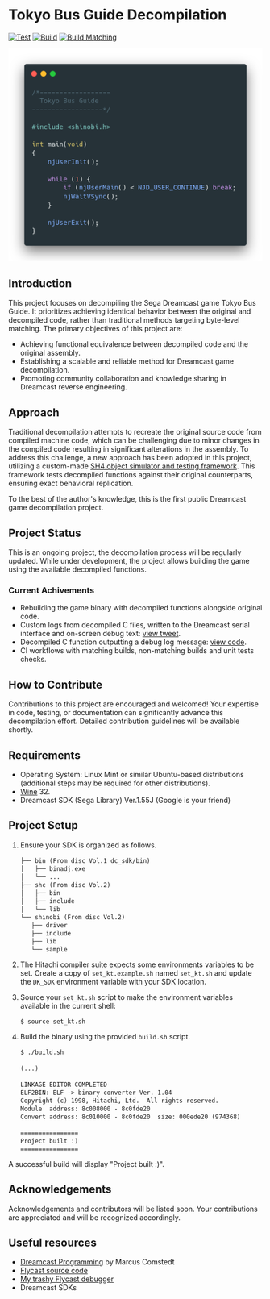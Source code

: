 # Tokyo Bus Guide Decompilation

[![Test](https://github.com/lhsazevedo/tokyo-bus-guide-decomp/actions/workflows/test.yml/badge.svg)](https://github.com/lhsazevedo/tokyo-bus-guide-decomp/actions/workflows/test.yml)
[![Build](https://github.com/lhsazevedo/tokyo-bus-guide-decomp/actions/workflows/build.yml/badge.svg)](https://github.com/lhsazevedo/tokyo-bus-guide-decomp/actions/workflows/build.yml)
[![Build Matching](https://github.com/lhsazevedo/tokyo-bus-guide-decomp/actions/workflows/build_matching.yml/badge.svg)](https://github.com/lhsazevedo/tokyo-bus-guide-decomp/actions/workflows/build_matching.yml)

![Main function hero](./tbg.png)

## Introduction

This project focuses on decompiling the Sega Dreamcast game Tokyo Bus Guide. It prioritizes achieving identical behavior between the original and decompiled code, rather than traditional methods targeting byte-level matching. The primary objectives of this project are:

- Achieving functional equivalence between decompiled code and the original assembly.
- Establishing a scalable and reliable method for Dreamcast game decompilation.
- Promoting community collaboration and knowledge sharing in Dreamcast reverse engineering.

## Approach

Traditional decompilation attempts to recreate the original source code from compiled machine code, which can be challenging due to minor changes in the compiled code resulting in significant alterations in the assembly. To address this challenge, a new approach has been adopted in this project, utilizing a custom-made [SH4 object simulator and testing framework](https://github.com/lhsazevedo/sh4objtest). This framework tests decompiled functions against their original counterparts, ensuring exact behavioral replication.

To the best of the author's knowledge, this is the first public Dreamcast game decompilation project.

## Project Status
This is an ongoing project, the decompilation process will be regularly updated. While under development, the project allows building the game using the available decompiled functions.

### Current Achivements
- Rebuilding the game binary with decompiled functions alongside original code.
- Custom logs from decompiled C files, written to the Dreamcast serial interface and on-screen debug text: [view tweet](https://twitter.com/lhs_azevedo/status/1777558619480867048).
- Decompiled C function outputting a debug log message: [view code](https://github.com/lhsazevedo/tokyo-bus-guide-decomp/blob/7cbc8608b7a7568db8e26e9c9302b8a6f983460e/src/011120_asset_queues.c#L1186-L1197).
- CI workflows with matching builds, non-matching builds and unit tests checks.

## How to Contribute
Contributions to this project are encouraged and welcomed! Your expertise in code, testing, or documentation can significantly advance this decompilation effort. Detailed contribution guidelines will be available shortly.

## Requirements
- Operating System: Linux Mint or similar Ubuntu-based distributions (additional steps may be required for other distributions).
- [Wine](https://www.winehq.org/) 32.
- Dreamcast SDK (Sega Library) Ver.1.55J (Google is your friend)

## Project Setup
1. Ensure your SDK is organized as follows.
   ```
   ├── bin (From disc Vol.1 dc_sdk/bin)
   │   ├── binadj.exe
   │   └── ...
   ├── shc (From disc Vol.2)
   │   ├── bin
   │   ├── include
   │   └── lib
   └── shinobi (From disc Vol.2)
      ├── driver
      ├── include
      ├── lib
      └── sample
   ```

2. The Hitachi compiler suite expects some environments variables to be set. Create a copy of `set_kt.example.sh` named `set_kt.sh` and update the `DK_SDK` environment variable with your SDK location.

3. Source your `set_kt.sh` script to make the environment variables available in the current shell:
   ```
   $ source set_kt.sh
   ```

4. Build the binary using the provided `build.sh` script.
   ```
   $ ./build.sh

   (...)

   LINKAGE EDITOR COMPLETED
   ELF2BIN: ELF -> binary converter Ver. 1.04
   Copyright (c) 1998, Hitachi, Ltd.  All rights reserved.
   Module  address: 8c008000 - 8c0fde20
   Convert address: 8c010000 - 8c0fde20  size: 000ede20 (974368)

   ================
   Project built :)
   ================
   ```

A successful build will display "Project built :)".

## Acknowledgements
Acknowledgements and contributors will be listed soon. Your contributions are appreciated and will be recognized accordingly.

## Useful resources
- [Dreamcast Programming](https://mc.pp.se/dc/) by Marcus Comstedt
- [Flycast source code](https://github.com/flyinghead/flycast)
- [My trashy Flycast debugger](https://github.com/lhsazevedo/flycast/tree/dbgnet)
- Dreamcast SDKs
